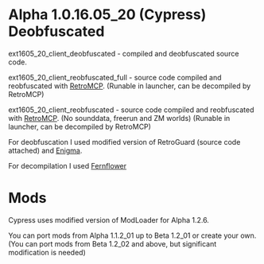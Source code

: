 # Alpha 1.0.16.05_20 (Cypress) Deobfuscated

ext1605_20_client_deobfuscated - compiled and deobfuscated source code.

ext1605_20_client_reobfuscated_full - source code compiled and reobfuscated with [RetroMCP](https://github.com/MCPHackers/RetroMCP-Java). (Runable in launcher, can be decompiled by RetroMCP)

ext1605_20_client_reobfuscated - source code compiled and reobfuscated with [RetroMCP](https://github.com/MCPHackers/RetroMCP-Java). (No sounddata, freerun and ZM worlds) (Runable in launcher, can be decompiled by RetroMCP)

For deobfuscation I used modified version of RetroGuard (source code attached) and [Enigma](https://github.com/FabricMC/Enigma).

For decompilation I used [Fernflower](https://github.com/fesh0r/fernflower)

# Mods

Cypress uses modified version of ModLoader for Alpha 1.2.6.

You can port mods from Alpha 1.1.2_01 up to Beta 1.2_01 or create your own. (You can port mods from Beta 1.2_02 and above, but significant modification is needed)


